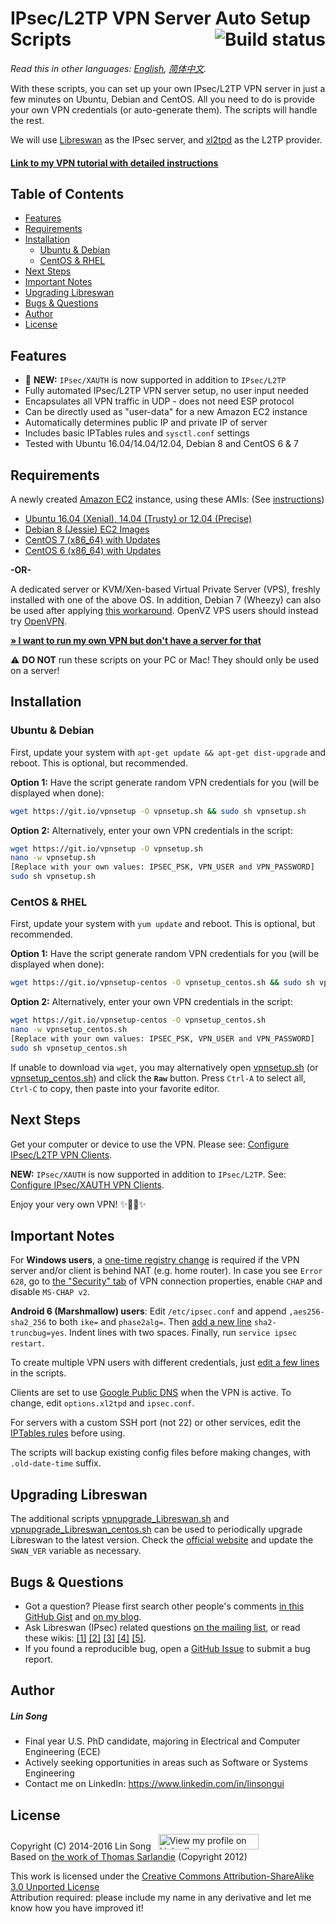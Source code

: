 ﻿# IPsec/L2TP VPN Server Auto Setup Scripts <a href="https://travis-ci.org/hwdsl2/setup-ipsec-vpn"><img align="right" src="https://travis-ci.org/hwdsl2/setup-ipsec-vpn.svg?branch=master" alt="Build status" /></a>

*Read this in other languages: [English](README.md), [简体中文](README-zh.md).*

With these scripts, you can set up your own IPsec/L2TP VPN server in just a few minutes on Ubuntu, Debian and CentOS. All you need to do is provide your own VPN credentials (or auto-generate them). The scripts will handle the rest.

We will use <a href="https://libreswan.org/" target="_blank">Libreswan</a> as the IPsec server, and <a href="https://github.com/xelerance/xl2tpd" target="_blank">xl2tpd</a> as the L2TP provider.

#### <a href="https://blog.ls20.com/ipsec-l2tp-vpn-auto-setup-for-ubuntu-12-04-on-amazon-ec2/" target="_blank">Link to my VPN tutorial with detailed instructions</a>

## Table of Contents

- [Features](#features)
- [Requirements](#requirements)
- [Installation](#installation)
  - [Ubuntu & Debian](#ubuntu--debian)
  - [CentOS & RHEL](#centos--rhel)
- [Next Steps](#next-steps)
- [Important Notes](#important-notes)
- [Upgrading Libreswan](#upgrading-libreswan)
- [Bugs & Questions](#bugs--questions)
- [Author](#author)
- [License](#license)

## Features

- :tada: **NEW:** `IPsec/XAUTH` is now supported in addition to `IPsec/L2TP`
- Fully automated IPsec/L2TP VPN server setup, no user input needed
- Encapsulates all VPN traffic in UDP - does not need ESP protocol
- Can be directly used as "user-data" for a new Amazon EC2 instance
- Automatically determines public IP and private IP of server
- Includes basic IPTables rules and `sysctl.conf` settings
- Tested with Ubuntu 16.04/14.04/12.04, Debian 8 and CentOS 6 & 7

## Requirements

A newly created <a href="https://aws.amazon.com/ec2/" target="_blank">Amazon EC2</a> instance, using these AMIs: (See <a href="https://blog.ls20.com/ipsec-l2tp-vpn-auto-setup-for-ubuntu-12-04-on-amazon-ec2/#vpnsetup" target="_blank">instructions</a>)
- <a href="https://cloud-images.ubuntu.com/locator/" target="_blank">Ubuntu 16.04 (Xenial), 14.04 (Trusty) or 12.04 (Precise)</a>
- <a href="https://wiki.debian.org/Cloud/AmazonEC2Image" target="_blank">Debian 8 (Jessie) EC2 Images</a>
- <a href="https://aws.amazon.com/marketplace/pp/B00O7WM7QW" target="_blank">CentOS 7 (x86_64) with Updates</a>
- <a href="https://aws.amazon.com/marketplace/pp/B00NQAYLWO" target="_blank">CentOS 6 (x86_64) with Updates</a>

**-OR-**

A dedicated server or KVM/Xen-based Virtual Private Server (VPS), freshly installed with one of the above OS. In addition, Debian 7 (Wheezy) can also be used after applying <a href="extras/vpnsetup-debian-7-workaround.sh" target="_blank">this workaround</a>. OpenVZ VPS users should instead try <a href="https://github.com/Nyr/openvpn-install" target="_blank">OpenVPN</a>.

<a href="https://blog.ls20.com/ipsec-l2tp-vpn-auto-setup-for-ubuntu-12-04-on-amazon-ec2/#gettingavps" target="_blank">**&raquo; I want to run my own VPN but don't have a server for that**</a>

:warning: **DO NOT** run these scripts on your PC or Mac! They should only be used on a server!

## Installation

### Ubuntu & Debian

First, update your system with `apt-get update && apt-get dist-upgrade` and reboot. This is optional, but recommended.

**Option 1:** Have the script generate random VPN credentials for you (will be displayed when done):

```bash
wget https://git.io/vpnsetup -O vpnsetup.sh && sudo sh vpnsetup.sh
```

**Option 2:** Alternatively, enter your own VPN credentials in the script:

```bash
wget https://git.io/vpnsetup -O vpnsetup.sh
nano -w vpnsetup.sh
[Replace with your own values: IPSEC_PSK, VPN_USER and VPN_PASSWORD]
sudo sh vpnsetup.sh
```

### CentOS & RHEL

First, update your system with `yum update` and reboot. This is optional, but recommended.

**Option 1:** Have the script generate random VPN credentials for you (will be displayed when done):

```bash
wget https://git.io/vpnsetup-centos -O vpnsetup_centos.sh && sudo sh vpnsetup_centos.sh
```

**Option 2:** Alternatively, enter your own VPN credentials in the script:

```bash
wget https://git.io/vpnsetup-centos -O vpnsetup_centos.sh
nano -w vpnsetup_centos.sh
[Replace with your own values: IPSEC_PSK, VPN_USER and VPN_PASSWORD]
sudo sh vpnsetup_centos.sh
```

If unable to download via `wget`, you may alternatively open <a href="vpnsetup.sh" target="_blank">vpnsetup.sh</a> (or <a href="vpnsetup_centos.sh" target="_blank">vpnsetup_centos.sh</a>) and click the **`Raw`** button. Press `Ctrl-A` to select all, `Ctrl-C` to copy, then paste into your favorite editor.

## Next Steps

Get your computer or device to use the VPN. Please see: <a href="docs/clients.md" target="_blank">Configure IPsec/L2TP VPN Clients</a>.

**NEW:** `IPsec/XAUTH` is now supported in addition to `IPsec/L2TP`. See: <a href="docs/clients-xauth.md" target="_blank">Configure IPsec/XAUTH VPN Clients</a>.

Enjoy your very own VPN! :sparkles::tada::rocket::sparkles:

## Important Notes

For **Windows users**, a <a href="https://documentation.meraki.com/MX-Z/Client_VPN/Troubleshooting_Client_VPN#Windows_Error_809" target="_blank">one-time registry change</a> is required if the VPN server and/or client is behind NAT (e.g. home router). In case you see `Error 628`, go to <a href="https://github.com/hwdsl2/setup-ipsec-vpn/issues/7#issuecomment-210084875" target="_blank">the "Security" tab</a> of VPN connection properties, enable `CHAP` and disable `MS-CHAP v2`.

**Android 6 (Marshmallow) users**: Edit `/etc/ipsec.conf` and append `,aes256-sha2_256` to both `ike=` and `phase2alg=`. Then <a href="https://libreswan.org/wiki/FAQ#Android_6.0_connection_comes_up_but_no_packet_flow" target="_blank">add a new line</a> `sha2-truncbug=yes`. Indent lines with two spaces. Finally, run `service ipsec restart`.

To create multiple VPN users with different credentials, just <a href="docs/enable-multiple-users.txt" target="_blank">edit a few lines</a> in the scripts.

Clients are set to use <a href="https://developers.google.com/speed/public-dns/" target="_blank">Google Public DNS</a> when the VPN is active. To change, edit `options.xl2tpd` and `ipsec.conf`.

For servers with a custom SSH port (not 22) or other services, edit the <a href="vpnsetup.sh#L326" target="_blank">IPTables rules</a> before using.

The scripts will backup existing config files before making changes, with `.old-date-time` suffix.

## Upgrading Libreswan

The additional scripts <a href="extras/vpnupgrade_Libreswan.sh" target="_blank">vpnupgrade_Libreswan.sh</a> and <a href="extras/vpnupgrade_Libreswan_centos.sh" target="_blank">vpnupgrade_Libreswan_centos.sh</a> can be used to periodically upgrade Libreswan to the latest version. Check the <a href="https://libreswan.org" target="_blank">official website</a> and update the `SWAN_VER` variable as necessary.

## Bugs & Questions

- Got a question? Please first search other people's comments <a href="https://gist.github.com/hwdsl2/9030462#comments" target="_blank">in this GitHub Gist</a> and <a href="https://blog.ls20.com/ipsec-l2tp-vpn-auto-setup-for-ubuntu-12-04-on-amazon-ec2/#disqus_thread" target="_blank">on my blog</a>.
- Ask Libreswan (IPsec) related questions <a href="https://lists.libreswan.org/mailman/listinfo/swan" target="_blank">on the mailing list</a>, or read these wikis: <a href="https://libreswan.org/wiki/Main_Page" target="_blank">[1]</a> <a href="https://wiki.gentoo.org/wiki/IPsec_L2TP_VPN_server" target="_blank">[2]</a> <a href="https://wiki.archlinux.org/index.php/L2TP/IPsec_VPN_client_setup" target="_blank">[3]</a> <a href="https://help.ubuntu.com/community/L2TPServer" target="_blank">[4]</a> <a href="https://wiki.strongswan.org/projects/strongswan/wiki/UserDocumentation" target="_blank">[5]</a>.
- If you found a reproducible bug, open a <a href="https://github.com/hwdsl2/setup-ipsec-vpn/issues" target="_blank">GitHub Issue</a> to submit a bug report.

## Author

##### Lin Song   
- Final year U.S. PhD candidate, majoring in Electrical and Computer Engineering (ECE)
- Actively seeking opportunities in areas such as Software or Systems Engineering
- Contact me on LinkedIn: <a href="https://www.linkedin.com/in/linsongui" target="_blank">https://www.linkedin.com/in/linsongui</a>

## License

Copyright (C) 2014-2016&nbsp;Lin Song&nbsp;&nbsp;&nbsp;<a href="https://www.linkedin.com/in/linsongui" target="_blank"><img src="https://static.licdn.com/scds/common/u/img/webpromo/btn_viewmy_160x25.png" width="160" height="25" border="0" alt="View my profile on LinkedIn"></a>    
Based on <a href="https://github.com/sarfata/voodooprivacy" target="_blank">the work of Thomas Sarlandie</a> (Copyright 2012)

This work is licensed under the <a href="http://creativecommons.org/licenses/by-sa/3.0/" target="_blank">Creative Commons Attribution-ShareAlike 3.0 Unported License</a>  
Attribution required: please include my name in any derivative and let me know how you have improved it!
